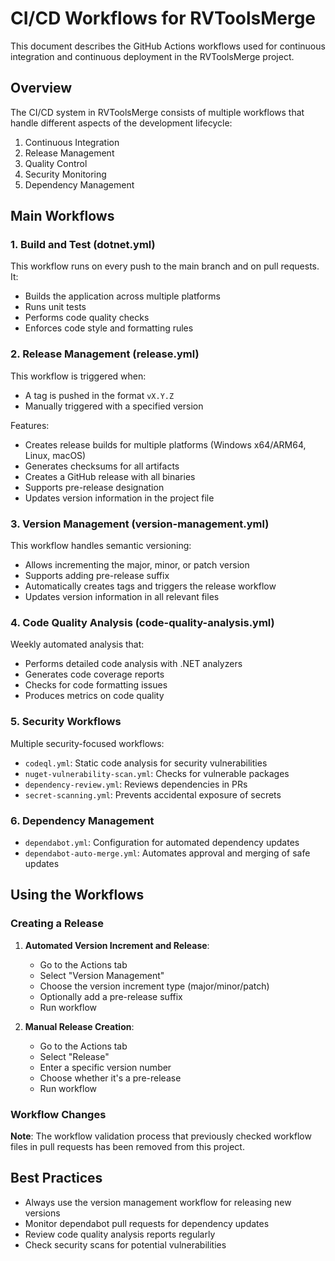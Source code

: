 # CI/CD Workflows for RVToolsMerge

This document describes the GitHub Actions workflows used for continuous integration and continuous deployment in the RVToolsMerge project.

## Overview

The CI/CD system in RVToolsMerge consists of multiple workflows that handle different aspects of the development lifecycle:

1. Continuous Integration
2. Release Management
3. Quality Control
4. Security Monitoring
5. Dependency Management

## Main Workflows

### 1. Build and Test (dotnet.yml)

This workflow runs on every push to the main branch and on pull requests. It:
- Builds the application across multiple platforms
- Runs unit tests
- Performs code quality checks
- Enforces code style and formatting rules

### 2. Release Management (release.yml)

This workflow is triggered when:
- A tag is pushed in the format `vX.Y.Z`
- Manually triggered with a specified version

Features:
- Creates release builds for multiple platforms (Windows x64/ARM64, Linux, macOS)
- Generates checksums for all artifacts
- Creates a GitHub release with all binaries
- Supports pre-release designation
- Updates version information in the project file

### 3. Version Management (version-management.yml)

This workflow handles semantic versioning:
- Allows incrementing the major, minor, or patch version
- Supports adding pre-release suffix
- Automatically creates tags and triggers the release workflow
- Updates version information in all relevant files

### 4. Code Quality Analysis (code-quality-analysis.yml)

Weekly automated analysis that:
- Performs detailed code analysis with .NET analyzers
- Generates code coverage reports
- Checks for code formatting issues
- Produces metrics on code quality

### 5. Security Workflows

Multiple security-focused workflows:
- `codeql.yml`: Static code analysis for security vulnerabilities
- `nuget-vulnerability-scan.yml`: Checks for vulnerable packages
- `dependency-review.yml`: Reviews dependencies in PRs
- `secret-scanning.yml`: Prevents accidental exposure of secrets

### 6. Dependency Management

- `dependabot.yml`: Configuration for automated dependency updates
- `dependabot-auto-merge.yml`: Automates approval and merging of safe updates

## Using the Workflows

### Creating a Release

1. **Automated Version Increment and Release**:
   - Go to the Actions tab
   - Select "Version Management"
   - Choose the version increment type (major/minor/patch)
   - Optionally add a pre-release suffix
   - Run workflow

2. **Manual Release Creation**:
   - Go to the Actions tab
   - Select "Release"
   - Enter a specific version number
   - Choose whether it's a pre-release
   - Run workflow

### Workflow Changes

**Note**: The workflow validation process that previously checked workflow files in pull requests has been removed from this project.

## Best Practices

- Always use the version management workflow for releasing new versions
- Monitor dependabot pull requests for dependency updates
- Review code quality analysis reports regularly
- Check security scans for potential vulnerabilities
